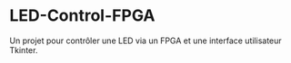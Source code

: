 # LED-Control-FPGA
Un projet pour contrôler une LED via un FPGA et une interface utilisateur Tkinter.
